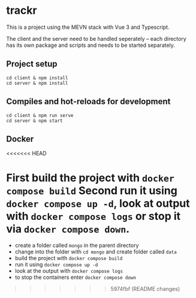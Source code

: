 # trackr

This is a project using the MEVN stack with Vue 3 and Typescript.

The client and the server need to be handled seperately – each directory has its own package and scripts and needs to be started separately.


## Project setup
```
cd client & npm install
cd server & npm install
```

## Compiles and hot-reloads for development
```
cd client & npm run serve
cd server & npm start
```

## Docker
<<<<<<< HEAD

First build the project with `docker compose build`
Second run it using `docker compose up -d`, look at output with `docker compose logs` or stop it via `docker compose down`.
=======
- create a folder called `mongo` in the parent directory 
- change into the folder with `cd mongo` and create folder called `data`
- build the project with `docker compose build`
- run it using `docker compose up -d`
- look at the output with `docker compose logs` 
- to stop the containers enter `docker compose down`
>>>>>>> 5974fbf (README changes)
